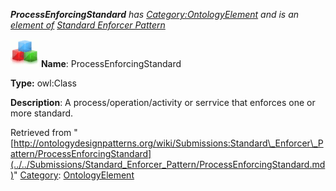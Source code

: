 ___ProcessEnforcingStandard__ has [Category:OntologyElement](../../Category/OntologyElement.md "Category:OntologyElement") and is an [element of](../../Property/ElementOf.md "Property:ElementOf") [Standard Enforcer Pattern](../../Submissions/Standard_Enforcer_Pattern.md "Submissions:Standard Enforcer Pattern")_


  




[![Class](../../images/thumb/2/27/Class.gif/45px-Class.gif)](../../Image/Class.gif.md "Class")
__Name__: ProcessEnforcingStandard 


__Type:__ owl:Class 


__Description__: A process/operation/activity or serrvice that enforces one or more standard. 





Retrieved from "[http://ontologydesignpatterns.org/wiki/Submissions:Standard\_Enforcer\_Pattern/ProcessEnforcingStandard](../../Submissions/Standard_Enforcer_Pattern/ProcessEnforcingStandard.md)"
 [Category](http://ontologydesignpatterns.org/wiki/Special:Categories "Special:Categories"): [OntologyElement](../../Category/OntologyElement.md "Category:OntologyElement")